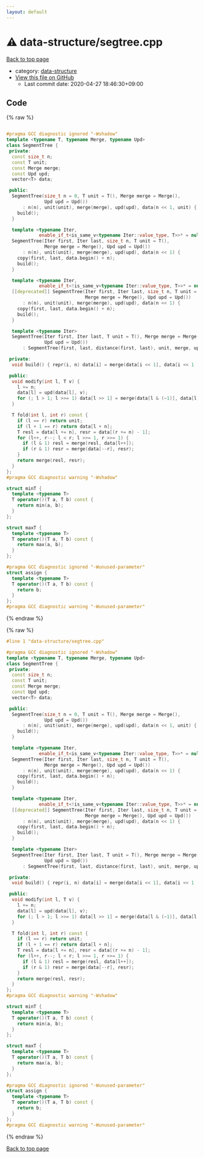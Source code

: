 ```yaml
---
layout: default
---
```


<!-- mathjax config similar to math.stackexchange -->
<script type="text/javascript" async
  src="https://cdnjs.cloudflare.com/ajax/libs/mathjax/2.7.5/MathJax.js?config=TeX-MML-AM_CHTML">
</script>
<script type="text/x-mathjax-config">
  MathJax.Hub.Config({
    TeX: { equationNumbers: { autoNumber: "AMS" }},
    tex2jax: {
      inlineMath: [ ['$','$'] ],
      processEscapes: true
    },
    "HTML-CSS": { matchFontHeight: false },
    displayAlign: "left",
    displayIndent: "2em"
  });
</script>

<script type="text/javascript" src="https://cdnjs.cloudflare.com/ajax/libs/jquery/3.4.1/jquery.min.js"></script>
<script src="https://cdn.jsdelivr.net/npm/jquery-balloon-js@1.1.2/jquery.balloon.min.js" integrity="sha256-ZEYs9VrgAeNuPvs15E39OsyOJaIkXEEt10fzxJ20+2I=" crossorigin="anonymous"></script>
<script type="text/javascript" src="../../assets/js/copy-button.js"></script>
<link rel="stylesheet" href="../../assets/css/copy-button.css" />


# :warning: data-structure/segtree.cpp

<a href="../../index.html">Back to top page</a>

* category: <a href="../../index.html#36397fe12f935090ad150c6ce0c258d4">data-structure</a>
* <a href="{{ site.github.repository_url }}/blob/master/data-structure/segtree.cpp">View this file on GitHub</a>
    - Last commit date: 2020-04-27 18:46:30+09:00




## Code

<a id="unbundled"></a>
{% raw %}
```cpp

#pragma GCC diagnostic ignored "-Wshadow"
template <typename T, typename Merge, typename Upd>
class SegmentTree {
 private:
  const size_t n;
  const T unit;
  const Merge merge;
  const Upd upd;
  vector<T> data;

 public:
  SegmentTree(size_t n = 0, T unit = T(), Merge merge = Merge(),
              Upd upd = Upd())
      : n(n), unit(unit), merge(merge), upd(upd), data(n << 1, unit) {
    build();
  }

  template <typename Iter,
            enable_if_t<is_same_v<typename Iter::value_type, T>>* = nullptr>
  SegmentTree(Iter first, Iter last, size_t n, T unit = T(),
              Merge merge = Merge(), Upd upd = Upd())
      : n(n), unit(unit), merge(merge), upd(upd), data(n << 1) {
    copy(first, last, data.begin() + n);
    build();
  }

  template <typename Iter,
            enable_if_t<!is_same_v<typename Iter::value_type, T>>* = nullptr>
  [[deprecated]] SegmentTree(Iter first, Iter last, size_t n, T unit = T(),
                             Merge merge = Merge(), Upd upd = Upd())
      : n(n), unit(unit), merge(merge), upd(upd), data(n << 1) {
    copy(first, last, data.begin() + n);
    build();
  }

  template <typename Iter>
  SegmentTree(Iter first, Iter last, T unit = T(), Merge merge = Merge(),
              Upd upd = Upd())
      : SegmentTree(first, last, distance(first, last), unit, merge, upd) {}

 private:
  void build() { repr(i, n) data[i] = merge(data[i << 1], data[i << 1 | 1]); }

 public:
  void modify(int l, T v) {
    l += n;
    data[l] = upd(data[l], v);
    for (; l > 1; l >>= 1) data[l >> 1] = merge(data[l & (~1)], data[l | 1]);
  }

  T fold(int l, int r) const {
    if (l == r) return unit;
    if (l + 1 == r) return data[l + n];
    T resl = data[l += n], resr = data[(r += n) - 1];
    for (l++, r--; l < r; l >>= 1, r >>= 1) {
      if (l & 1) resl = merge(resl, data[l++]);
      if (r & 1) resr = merge(data[--r], resr);
    }
    return merge(resl, resr);
  }
};
#pragma GCC diagnostic warning "-Wshadow"

struct minT {
  template <typename T>
  T operator()(T a, T b) const {
    return min(a, b);
  }
};

struct maxT {
  template <typename T>
  T operator()(T a, T b) const {
    return max(a, b);
  }
};

#pragma GCC diagnostic ignored "-Wunused-parameter"
struct assign {
  template <typename T>
  T operator()(T a, T b) const {
    return b;
  }
};
#pragma GCC diagnostic warning "-Wunused-parameter"

```
{% endraw %}

<a id="bundled"></a>
{% raw %}
```cpp
#line 1 "data-structure/segtree.cpp"

#pragma GCC diagnostic ignored "-Wshadow"
template <typename T, typename Merge, typename Upd>
class SegmentTree {
 private:
  const size_t n;
  const T unit;
  const Merge merge;
  const Upd upd;
  vector<T> data;

 public:
  SegmentTree(size_t n = 0, T unit = T(), Merge merge = Merge(),
              Upd upd = Upd())
      : n(n), unit(unit), merge(merge), upd(upd), data(n << 1, unit) {
    build();
  }

  template <typename Iter,
            enable_if_t<is_same_v<typename Iter::value_type, T>>* = nullptr>
  SegmentTree(Iter first, Iter last, size_t n, T unit = T(),
              Merge merge = Merge(), Upd upd = Upd())
      : n(n), unit(unit), merge(merge), upd(upd), data(n << 1) {
    copy(first, last, data.begin() + n);
    build();
  }

  template <typename Iter,
            enable_if_t<!is_same_v<typename Iter::value_type, T>>* = nullptr>
  [[deprecated]] SegmentTree(Iter first, Iter last, size_t n, T unit = T(),
                             Merge merge = Merge(), Upd upd = Upd())
      : n(n), unit(unit), merge(merge), upd(upd), data(n << 1) {
    copy(first, last, data.begin() + n);
    build();
  }

  template <typename Iter>
  SegmentTree(Iter first, Iter last, T unit = T(), Merge merge = Merge(),
              Upd upd = Upd())
      : SegmentTree(first, last, distance(first, last), unit, merge, upd) {}

 private:
  void build() { repr(i, n) data[i] = merge(data[i << 1], data[i << 1 | 1]); }

 public:
  void modify(int l, T v) {
    l += n;
    data[l] = upd(data[l], v);
    for (; l > 1; l >>= 1) data[l >> 1] = merge(data[l & (~1)], data[l | 1]);
  }

  T fold(int l, int r) const {
    if (l == r) return unit;
    if (l + 1 == r) return data[l + n];
    T resl = data[l += n], resr = data[(r += n) - 1];
    for (l++, r--; l < r; l >>= 1, r >>= 1) {
      if (l & 1) resl = merge(resl, data[l++]);
      if (r & 1) resr = merge(data[--r], resr);
    }
    return merge(resl, resr);
  }
};
#pragma GCC diagnostic warning "-Wshadow"

struct minT {
  template <typename T>
  T operator()(T a, T b) const {
    return min(a, b);
  }
};

struct maxT {
  template <typename T>
  T operator()(T a, T b) const {
    return max(a, b);
  }
};

#pragma GCC diagnostic ignored "-Wunused-parameter"
struct assign {
  template <typename T>
  T operator()(T a, T b) const {
    return b;
  }
};
#pragma GCC diagnostic warning "-Wunused-parameter"

```
{% endraw %}

<a href="../../index.html">Back to top page</a>


